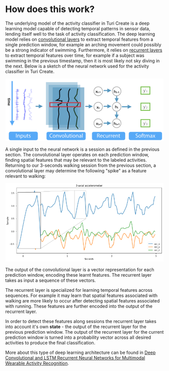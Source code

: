 # How does this work?

The underlying model of the activity classifier in Turi Create is a deep learning model capable of detecting temporal patterns in sensor data, lending itself well to the task of activity classification. The deep learning model relies on [convolutional layers](https://en.wikipedia.org/wiki/Convolutional_neural_network) to extract temporal features from a single prediction window, for example an arching movement could possibly be a strong indicator of swimming. Furthermore, it relies on [recurrent layers](https://en.wikipedia.org/wiki/Recurrent_neural_network) to extract temporal features over time, for example if a subject was swimming in the previous timestamp, then it is most likely not sky diving in the next. Below is a sketch of the neural network used for the activity classifier in Turi Create.

<img src="images/activity_classifier_network.png"></img>

A single input to the neural network is a session as defined in the previous section. The convolutional layer operates on each prediction window, finding spatial features that may be relevant to the labeled activities. Returning to our 3-seconds walking session from the previous section, a convolutional layer may determine the following "spike" as a feature relevant to walking:

<img src="images/convolutional_filter.png"></img>

The output of the convolutional layer is a vector representation for each prediction window, encoding these learnt features. The recurrent layer takes as input a sequence of these vectors. 

The recurrent layer is specialized for learning temporal features across sequences. For example it may learn that spatial features associated with walking are more likely to occur after detecting spatial features associated with running. These features are further encoded into the output of the recurrent layer.

In order to detect these features along sessions the recurrent layer takes into account it's own **state** - the output of the recurrent layer for the previous prediction window. The output of the recurrent layer for the current prediction window is turned into a probability vector across all desired activities to produce the final classification.

More about this type of deep learning architecture can be found in [Deep Convolutional and LSTM Recurrent Neural Networks for Multimodal Wearable Activity Recognition](http://www.mdpi.com/1424-8220/16/1/115).